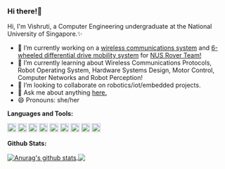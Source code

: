### Hi there!👋

Hi, I'm Vishruti, a Computer Engineering undergraduate at the National University of Singapore.✨
<!--
**sevenseasofbri/sevenseasofbri** is a ✨ _special_ ✨ repository because its `README.md` (this file) appears on your GitHub profile.

Here are some ideas to get you started:

- 🔭 I’m currently working on ...
- 🌱 I’m currently learning ...
- 👯 I’m looking to collaborate on ...
- 🤔 I’m looking for help with ...
- 💬 Ask me about ...
- 📫 How to reach me: ...
- 😄 Pronouns: ...
- ⚡ Fun fact: ...
-->

- 🔭 I’m currently working on a [wireless communications system](https://nus-rover-team.github.io/wirelesscommunications/) and [6-wheeled differential drive mobility system](https://github.com/NUS-Rover-Team/Mobility) for [NUS Rover Team!](https://github.com/orgs/NUS-Rover-Team)
- 🌱 I’m currently learning about Wireless Communications Protocols, Robot Operating System, Hardware Systems Design, Motor Control, Computer Networks and Robot Perception!
- 👯 I’m looking to collaborate on robotics/iot/embedded projects.
- 💬 Ask me about anything [here.](https://github.com/sevenseasofbri/sevenseasofbri/discussions)
- 😄 Pronouns: she/her

**Languages and Tools:**

<code><img height="20" src="https://www.flaticon.com/svg/static/icons/svg/226/226777.svg"></code>
<code><img height="20" src="https://upload.wikimedia.org/wikipedia/commons/archive/3/35/20190417225046%21The_C_Programming_Language_logo.svg"></code>
<code><img height="20" src="https://moveit.ros.org/assets/images/logo/ROS_logo.png"></code>
<code><img height="20" src="https://icon-library.com/images/arduino-icon/arduino-icon-7.jpg"></code>
<code><img height="20" src="https://upload.wikimedia.org/wikipedia/commons/thumb/a/a7/React-icon.svg/1200px-React-icon.svg.png"></code>
<code><img height="20" src="https://upload.wikimedia.org/wikipedia/commons/thumb/1/18/ISO_C%2B%2B_Logo.svg/1200px-ISO_C%2B%2B_Logo.svg.png"></code>
<code><img height="20" src="https://www.arm.com/-/media/global/logos/Arm-logo-reverse-white.svg?h=175&w=300&hash=F5A828FC9C66575A911DF0B5CB3D04B4E8E5DC50&hash=F5A828FC9C66575A911DF0B5CB3D04B4E8E5DC50&la=en&revision=eaec4c52-5554-44d8-8724-efb836789ee2"></code>
<code><img height="20" src="https://i.pinimg.com/originals/25/a8/5d/25a85d9e5057430d82273a3c75e73014.png"></code>
<code><img height="20" src="https://www.raspberrypi.org/app/uploads/2011/10/Raspi-PGB001-300x267.png"></code>


**Github Stats:**

<a href="https://github.com/anuraghazra/github-readme-stats">
  <img align="center" src="https://github-readme-stats.vercel.app/api?username=sevenseasofbri&show_icons=true&include_all_commits=true&theme=blueberry" alt="Anurag's github stats" />
</a>
<a href="https://github.com/anuraghazra/github-readme-stats">
  <img align="center" src="https://github-readme-stats.vercel.app/api/top-langs/?username=sevenseasofbri&theme=blueberry" />
</a>

<!--
<a href="https://github.com/anuraghazra/github-readme-stats">
  <img align="center" src="https://github-readme-stats.vercel.app/api/pin/?username=sevenseasofbri&repo=CG2271-Mini-Project&theme=blueberry" />
</a> 
<a href="https://github.com/anuraghazra/github-readme-stats">
  <img align="center" src="https://github-readme-stats.vercel.app/api/pin/?username=sevenseasofbri&repo=tp&theme=blueberry" />
</a> 
-->
